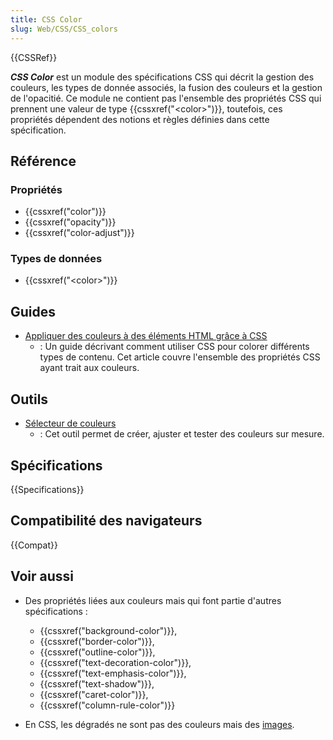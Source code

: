 ```yaml
---
title: CSS Color
slug: Web/CSS/CSS_colors
---
```


{{CSSRef}}

**_CSS Color_** est un module des spécifications CSS qui décrit la gestion des couleurs, les types de donnée associés, la fusion des couleurs et la gestion de l'opacitié. Ce module ne contient pas l'ensemble des propriétés CSS qui prennent une valeur de type {{cssxref("&lt;color&gt;")}}, toutefois, ces propriétés dépendent des notions et règles définies dans cette spécification.

## Référence

### Propriétés

- {{cssxref("color")}}
- {{cssxref("opacity")}}
- {{cssxref("color-adjust")}}

### Types de données

- {{cssxref("&lt;color&gt;")}}

## Guides

- [Appliquer des couleurs à des éléments HTML grâce à CSS](/fr/docs/Web/HTML/Appliquer_des_couleurs)
  - : Un guide décrivant comment utiliser CSS pour colorer différents types de contenu. Cet article couvre l'ensemble des propriétés CSS ayant trait aux couleurs.

## Outils

- [Sélecteur de couleurs](/fr/docs/Web/CSS/Couleurs_CSS/Sélecteur_de_couleurs)
  - : Cet outil permet de créer, ajuster et tester des couleurs sur mesure.

## Spécifications

{{Specifications}}

## Compatibilité des navigateurs

{{Compat}}

## Voir aussi

- Des propriétés liées aux couleurs mais qui font partie d'autres spécifications :

  - {{cssxref("background-color")}},
  - {{cssxref("border-color")}},
  - {{cssxref("outline-color")}},
  - {{cssxref("text-decoration-color")}},
  - {{cssxref("text-emphasis-color")}},
  - {{cssxref("text-shadow")}},
  - {{cssxref("caret-color")}},
  - {{cssxref("column-rule-color")}}

- En CSS, les dégradés ne sont pas des couleurs mais des [images](/fr/docs/Web/CSS/CSS_Images).
